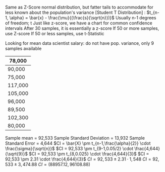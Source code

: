 Same as Z-Score normal distribution, but fatter tails to accommodate for less known about the population's variance
[Student T Distribution] : $t_{n-1, \alpha} = \bar{x} - \frac{\mu}{(\frac{s}{\sqrt{n}})}$
	Usually n-1 degrees of freedom; t
		Just like z-score, we have a chart for common confidence intervals 
			After 30 samples, it is essentially a z-score
			If 50 or more samples, use Z-score
			If 50 or less samples, use t-Statistic

Looking for mean data scientist salary:
	do not have pop. variance, only 9 samples available 

| 78,000  |
| ------- |
| 90,000  |
| 75,000  |
| 117,000 |
| 105,000 |
| 96,000  |
| 89,500  |
| 102,300 |
| 80,000  |
Sample mean = 92,533
Sample Standard Deviation = 13,932
Sample Standard Error = 4,644
		$CI = \bar{X} \pm t_{n-1,\frac{\alpha}{2}} \cdot \frac{\sigma}{\sqrt{n}}$
		$CI = 92,533 \pm t_{9-1,0.05/2} \cdot \frac{4,644}{\sqrt{9}}$
		$CI = 92,533 \pm t_{8,0.025} \cdot \frac{4,644}{3}$
		$CI = 92,533 \pm 2.31 \cdot \frac{4,644}{3}$
		$CI = 92,533 \pm 2.31 \cdot 1,548$
		$CI = 92,533 \pm 3,474.88$
		$CI = (88957.12, 96108.88)$